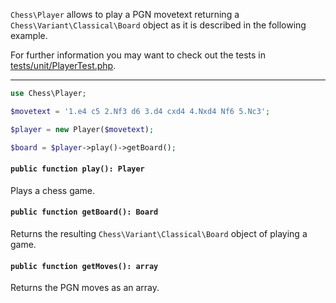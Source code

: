 `Chess\Player` allows to play a PGN movetext returning a `Chess\Variant\Classical\Board` object as it is described in the following example.

For further information you may want to check out the tests in [tests/unit/PlayerTest.php](https://github.com/chesslablab/php-chess/blob/master/tests/unit/PlayerTest.php).

---

```php
use Chess\Player;

$movetext = '1.e4 c5 2.Nf3 d6 3.d4 cxd4 4.Nxd4 Nf6 5.Nc3';

$player = new Player($movetext);

$board = $player->play()->getBoard();
```

#### `public function play(): Player`

Plays a chess game.

#### `public function getBoard(): Board`

Returns the resulting `Chess\Variant\Classical\Board` object of playing a game.

#### `public function getMoves(): array`

Returns the PGN moves as an array.
